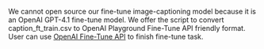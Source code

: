 We cannot open source our fine-tune image-captioning model because it is an OpenAI GPT-4.1 fine-tune model. We offer the script to convert caption_ft_train.csv to OpenAI Playground Fine-Tune API friendly format. User can use [OpenAI Fine-Tune API](https://platform.openai.com/docs/guides/model-optimization) to finish fine-tune task.